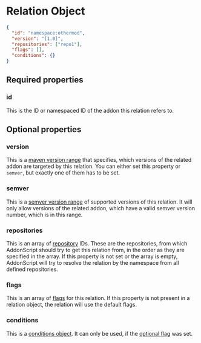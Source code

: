 # Relation Object

```json
{
  "id": "namespace:othermod",
  "version": "[1.0]",
  "repositories": ["repo1"],
  "flags": [],
  "conditions": {}
}
```

## Required properties

### id

This is the ID or namespaced ID of the addon this relation refers to.

## Optional properties

### version

This is a [maven version range](../versioning.md#dependancy-version-requirement-specification) that specifies, which versions
of the related addon are targeted by this relation. You can either set this property or `semver`, but exactly one of them has to be set.

### semver

This is a [semver version range](https://github.com/semver/semver/pull/584) of supported versions of this relation.
It will only allow versions of the related addon, which have a valid semver version number, which is in this range.

### repositories

This is an array of [repository](repository.md) IDs. These are the repositories, from which AddonScript should try to get this relation from,
in the order as they are specified in the array. If this property is not set or the array is empty, AddonScript will try to resolve the relation by
the namespace from all defined repositories.

### flags

This is an array of [flags](../flags.md) for this relation. If this property is not present in a relation object, the relation will use the default flags.

### conditions

This is a [conditions object](conditions.md). It can only be used, if the [optional flag](../flags.md) was set.
